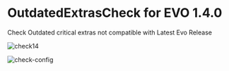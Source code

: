 # OutdatedExtrasCheck for EVO 1.4.0
Check Outdated critical extras not compatible with Latest Evo Release

![check14](https://user-images.githubusercontent.com/7342798/35395163-e5b7f466-01e9-11e8-83fe-55208072fe1a.png)

![check-config](https://user-images.githubusercontent.com/7342798/35395167-e7ad85f6-01e9-11e8-8dc4-aff6c2bd36a0.png)

